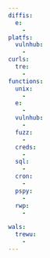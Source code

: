 ```yaml
---
diffis:
  e:
    -
platfs:
  vulnhub:
    -
curls:
  tre:
    -
functions:
  unix:
    -
  e:
    -
  vulnhub:
    -
  fuzz:
    -
  creds:
    -
  sql:
    -
  cron:
    -
  pspy:
    -
  rwp:
    -

wals:
  trewu:
    -
---
```

